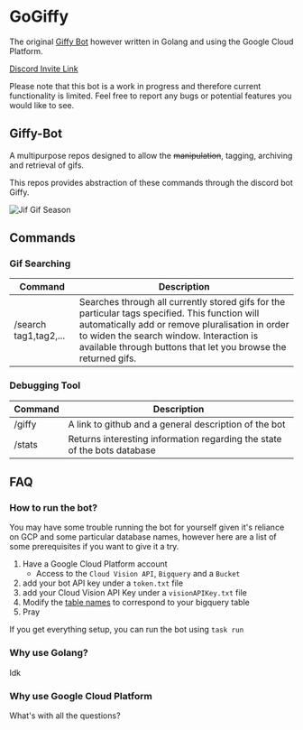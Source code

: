 
# GoGiffy
The original [Giffy Bot](https://github.com/maxcraig112/Giffy-bot) however written in Golang and using the Google Cloud Platform.

[Discord Invite Link](https://discord.com/oauth2/authorize?client_id=1220642492173778996&permissions=2684472384&scope=bot+applications.commands)

Please note that this bot is a work in progress and therefore current functionality is limited. Feel free to report any bugs or potential features you would like to see.
## Giffy-Bot
A multipurpose repos designed to allow the ~~manipulation~~, tagging, archiving and retrieval of gifs.

This repos provides abstraction of these commands through the discord bot Giffy.

![Jif Gif Season](https://c.tenor.com/oylHwLtwhbsAAAAC/gif-jif.gif)

## Commands

### Gif Searching
| Command  | Description |
| ------------- | ------------- |
| /search tag1,tag2,...  | Searches through all currently stored gifs for the particular tags specified. This function will automatically add or remove pluralisation in order to widen the search window. Interaction is available through buttons that let you browse the returned gifs.  |

### Debugging Tool
| Command  | Description |
| ------------- | ------------- |
| /giffy  | A link to github and a general description of the bot  |
| /stats  | Returns interesting information regarding the state of the bots database  |



## FAQ
### How to run the bot?

You may have some trouble running the bot for yourself given it's reliance on GCP and some particular database names, however here are a list of some prerequisites if you want to give it a try.
1. Have a Google Cloud Platform account
    - Access to the `Cloud Vision API`, `Bigquery` and a `Bucket`
2. add your bot API key under a `token.txt` file
3. add your Cloud Vision API Key under a `visionAPIKey.txt` file
4. Modify the [table names](https://github.com/maxcraig112/GoGiffy/blob/main/src/bigquery.go#L14-L17) to correspond to your bigquery table
5. Pray

If you get everything setup, you can run the bot using `task run`

### Why use Golang?
Idk
### Why use Google Cloud Platform
What's with all the questions?